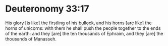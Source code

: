 # Deuteronomy 33:17

His glory [is like] the firstling of his bullock, and his horns [are like] the horns of unicorns: with them he shall push the people together to the ends of the earth: and they [are] the ten thousands of Ephraim, and they [are] the thousands of Manasseh.